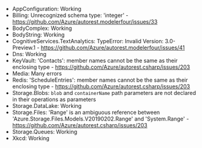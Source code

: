 - AppConfiguration: Working
- Billing: Unrecognized schema type: 'integer' - https://github.com/Azure/autorest.modelerfour/issues/33
- BodyComplex: Working
- BodyString: Working
- CognitiveServices.TextAnalytics: TypeError: Invalid Version: 3.0-Preview.1 - https://github.com/Azure/autorest.modelerfour/issues/41
- Dns: Working
- KeyVault: 'Contacts': member names cannot be the same as their enclosing type - https://github.com/Azure/autorest.csharp/issues/203
- Media: Many errors
- Redis: 'ScheduleEntries': member names cannot be the same as their enclosing type - https://github.com/Azure/autorest.csharp/issues/203
- Storage.Blobs: `blob` and `containerName` path parameters are not declared in their operations as parameters
- Storage.DataLake: Working
- Storage.Files: 'Range' is an ambiguous reference between 'Azure.Storage.Files.Models.V20190202.Range' and 'System.Range' - https://github.com/Azure/autorest.csharp/issues/203
- Storage.Queues: Working
- Xkcd: Working